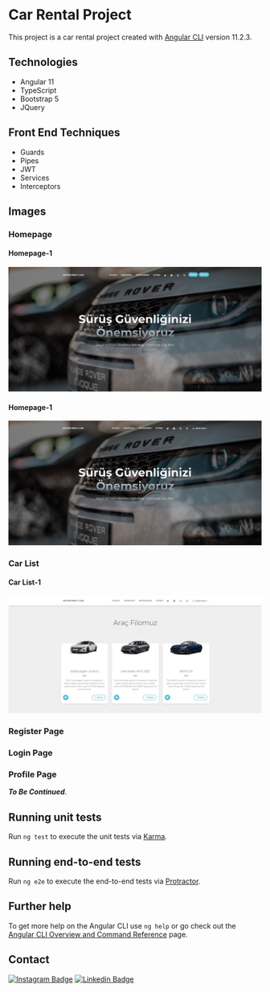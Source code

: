# Car Rental Project

This project is a car rental project created with [Angular CLI](https://github.com/angular/angular-cli) version 11.2.3.

## Technologies

+ Angular 11
+ TypeScript
+ Bootstrap 5
+ JQuery

## Front End Techniques

+ Guards
+ Pipes
+ JWT
+ Services
+ Interceptors

## Images

### Homepage

#### Homepage-1
![](https://github.com/snankara/ReCapProject-Frontend/blob/master/src/assets/img/forGithubImages/Homepage1.JPG)

#### Homepage-1
![](https://github.com/snankara/ReCapProject-Frontend/blob/master/src/assets/img/forGithubImages/Homepage2.JPG)


### Car List

#### Car List-1
![](https://github.com/snankara/ReCapProject-Frontend/blob/master/src/assets/img/forGithubImages/CarList1.JPG)


### Register Page

### Login Page

### Profile Page



***To Be Continued***.

## Running unit tests

Run `ng test` to execute the unit tests via [Karma](https://karma-runner.github.io).

## Running end-to-end tests

Run `ng e2e` to execute the end-to-end tests via [Protractor](http://www.protractortest.org/).

## Further help

To get more help on the Angular CLI use `ng help` or go check out the [Angular CLI Overview and Command Reference](https://angular.io/cli) page.

## Contact

[![Instagram Badge](https://img.shields.io/badge/-Instagram-C13584?style=flat-quare&labelColor=C13584&logo=instagram&logoColor=white&link=link)](https://www.instagram.com/snankara_/)
[![Linkedin Badge](https://img.shields.io/badge/LinkedIn-0077B5?style=flat-quare&logo=linkedin&logoColor=white&link=link)](https://www.linkedin.com/in/snankara/)


